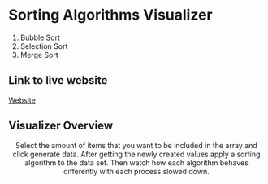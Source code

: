 # Sorting Algorithms Visualizer

1.  Bubble Sort
2.  Selection Sort
3.  Merge Sort

## Link to live website

[Website](https://sortalgorithms.netlify.app/)

## Visualizer Overview
<div style="text-align:center; width:100%;">
<p style="text-align:center;">Select the amount of items that you want to be included in the array and click generate data.
After getting the newly created values apply a sorting algorithm to the data set. Then watch how each algorithm behaves differently with each process slowed down.</p>
</div
